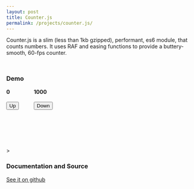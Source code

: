 ```yaml
---
layout: post
title: Counter.js
permalink: /projects/counter.js/
---
```


Counter.js is a slim (less than 1kb gzipped), performant, es6 module, that counts numbers.
It uses RAF and easing functions to provide a buttery-smooth, 60-fps counter.

<h3 style="margin-top: 50px;">Demo</h3>

<style>
  .counter-demo { overflow: hidden; margin-top: -50px;margin-bottom: 100px; } .counter-text { margin-top: 50px; }
  .left {
    float: left;
    margin-right: 40px;
  }
  .right {
    float: left;
  }
</style>
<div class="counter-demo">
  <div class="left">
    <h4 id="text-up" class="counter-text">0</h4>
    <button id="up" onclick="up();">Up</button>
  </div>
  <div class="right">
    <h4 id="text-down" class="counter-text">1000</h4>
    <button id="down" onclick="down();">Down</button>
  </div>
</div>

<script src="/assets/projects/counter.js"></script>>

<script>
function up() {
  var opts = {
    start: 0,
    end: 1000,
    duration: 3000,
    selector: document.getElementById('text-up'),
    done: function(){alert('supports callbacks!')}
  }
  var c = new Counter(opts);
  c.run();
}
function down() {
  var opts = {
    start: 1000,
    end: 0,
    duration: 3000,
    selector: document.getElementById('text-down'),
    done: function(){}
  }
  var c = new Counter(opts);
  c.run();
}
</script>



### Documentation and Source

[See it on github](https://github.com/jaxgeller/counter.js)

